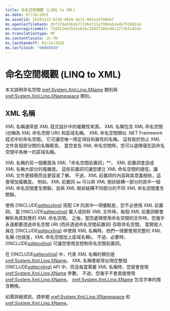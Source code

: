 ```yaml
---
title: 命名空間概觀 (LINQ to XML)
ms.date: 07/20/2015
ms.assetid: 16283322-8238-4918-ab11-802ac6748eb7
ms.openlocfilehash: d5f176a5561b77126ef23af996ab1e4bf51092ad
ms.sourcegitcommit: 7588136e355e10cbc2582f389c90c127363c02a5
ms.translationtype: MT
ms.contentlocale: zh-TW
ms.lasthandoff: 03/14/2020
ms.locfileid: "68868830"
---
```

# <a name="namespaces-overview-linq-to-xml"></a>命名空間概觀 (LINQ to XML)

本文說明命名空間 <xref:System.Xml.Linq.XName> 類別與 <xref:System.Xml.Linq.XNamespace> 類別。

## <a name="xml-names"></a>XML 名稱

XML 名稱通常是 XML 程式設計中的複雜性來源。 XML 名稱包含 XML 命名空間 (也稱為 XML 命名空間 URI) 和區域名稱。 XML 命名空間類似 .NET Framework 程式中的命名空間。 它可讓您唯一限定項目和屬性的名稱。 這有助於防止 XML 文件各個部分間的名稱衝突。 當您宣告 XML 命名空間時，您可以選擇僅在該命名空間中為唯一的區域名稱。

XML 名稱的另一個層面為 XML「命名空間前置詞」**。 XML 前置詞會造成 XML 名稱大部分的複雜度。 這些前置詞可讓您建立 XML 命名空間的捷徑，讓 XML 文件更精簡而且更容易了解。 不過，XML 前置詞的內容與其意義相依，這會增加複雜度。 例如，XML 前置詞 `aw` 可以與 XML 樹狀結構一部分的其中一個 XML 命名空間產生關聯，並與 XML 樹狀結構不同部分的不同 XML 命名空間產生關聯。

使用 [!INCLUDE[sqltecxlinq](~/includes/sqltecxlinq-md.md)] 搭配 C# 的其中一項優點是，您不必使用 XML 前置詞。 當 [!INCLUDE[sqltecxlinq](~/includes/sqltecxlinq-md.md)] 載入或剖析 XML 文件時，每個 XML 前置詞都會解析為其對應的 XML 命名空間。 之後，當您處理使用命名空間的文件時，您幾乎永遠都要透過命名空間 URI (而非透過命名空間前置詞) 存取命名空間。 當開發人員在 [!INCLUDE[sqltecxlinq](~/includes/sqltecxlinq-md.md)] 中使用 XML 名稱時，他們一律要使用完整的 XML 名稱 (也就是，XML 命名空間加上區域名稱)。 不過，必要時，[!INCLUDE[sqltecxlinq](~/includes/sqltecxlinq-md.md)] 可讓您使用並控制命名空間前置詞。

在 [!INCLUDE[sqltecxlinq](~/includes/sqltecxlinq-md.md)] 中，代表 XML 名稱的類別是 <xref:System.Xml.Linq.XName>。 XML 名稱會經常出現在整個 [!INCLUDE[sqltecxlinq](~/includes/sqltecxlinq-md.md)] API 中，而且每當需要 XML 名稱時，您就會發現 <xref:System.Xml.Linq.XName> 參數。 不過，您幾乎不會直接使用 <xref:System.Xml.Linq.XName>。 <xref:System.Xml.Linq.XName> 包含字串的隱含轉換。

如需詳細資訊，請參閱 <xref:System.Xml.Linq.XNamespace> 和 <xref:System.Xml.Linq.XName>。
